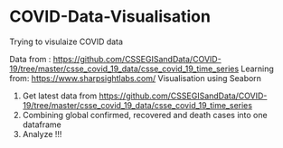 # COVID-Data-Visualisation
Trying to visulaize COVID data

Data from : https://github.com/CSSEGISandData/COVID-19/tree/master/csse_covid_19_data/csse_covid_19_time_series
Learning from: https://www.sharpsightlabs.com/
Visualisation using Seaborn

1. Get latest data from https://github.com/CSSEGISandData/COVID-19/tree/master/csse_covid_19_data/csse_covid_19_time_series
2. Combining global confirmed, recovered and death cases into one dataframe
3. Analyze !!!


